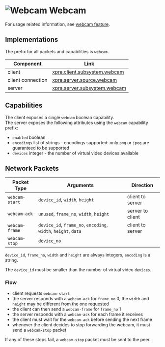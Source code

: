 # ![Webcam](../images/icons/webcam.png) Webcam

For usage related information, see [webcam feature](../Features/Webcam.md).


## Implementations

The prefix for all packets and capabilities is `webcam`.

| Component         | Link                                                                                                   |
|-------------------|--------------------------------------------------------------------------------------------------------|
| client            | [xpra.client.subsystem.webcam](https://github.com/Xpra-org/xpra/blob/master/xpra/client/mixins/webcam.py) |
| client connection | [xpra.server.source.webcam](https://github.com/Xpra-org/xpra/blob/master/xpra/server/source/webcam.py) |
| server            | [xpra.server.subsystem.webcam](https://github.com/Xpra-org/xpra/blob/master/xpra/server/mixins/webcam.py) |


## Capabilities

The client exposes a single `webcam` boolean capability. \
The server exposes the following attributes using the  `webcam` capability prefix:
* `enabled` boolean
* `encodings` list of strings - encodings supported: only `png` or `jpeg` are guaranteed to be supported
* `devices` integer - the number of virtual video devices available


## Network Packets

| Packet Type           | Arguments                                                      | Direction        |
|-----------------------|----------------------------------------------------------------|------------------|
| `webcam-start`        | `device_id`, `width`, `height`                                 | client to server |
| `webcam-ack`          | `unused`, `frame_no`, `width`, `height`                        | server to client |
| `webcam-frame`        | `device_id`, `frame_no`, `encoding`, `width`, `height`, `data` | client to server |
| `webcam-stop`         | `device_no`                                                    |

`device_id`, `frame_no`, `width` and `height` are always integers, `encoding` is a string.

The `device_id` must be smaller than the number of virtual video `devices`.


### Flow

* client requests `webcam-start`
* the server responds with a `webcam-ack` for `frame_no` 0, the `width` and `height` may be different from the one requested
* the client can then send a `webcam-frame` for `frame_no` 1
* the server responds with a `webcam-ack` for each frame it receives
* the client must wait for the `webcam-ack` before sending the next frame
* whenever the client decides to stop forwarding the webcam, it must send a `webcam-stop` packet

If any of these steps fail, a `webcam-stop` packet must be sent to the peer.
